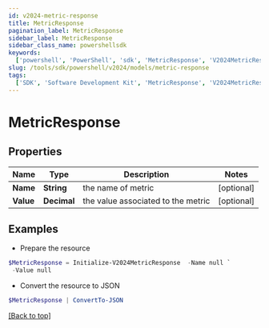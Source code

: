 ```yaml
---
id: v2024-metric-response
title: MetricResponse
pagination_label: MetricResponse
sidebar_label: MetricResponse
sidebar_class_name: powershellsdk
keywords:
  ['powershell', 'PowerShell', 'sdk', 'MetricResponse', 'V2024MetricResponse']
slug: /tools/sdk/powershell/v2024/models/metric-response
tags:
  ['SDK', 'Software Development Kit', 'MetricResponse', 'V2024MetricResponse']
---
```


# MetricResponse

## Properties

| Name      | Type        | Description                        | Notes      |
| --------- | ----------- | ---------------------------------- | ---------- |
| **Name**  | **String**  | the name of metric                 | [optional] |
| **Value** | **Decimal** | the value associated to the metric | [optional] |

## Examples

- Prepare the resource

```powershell
$MetricResponse = Initialize-V2024MetricResponse  -Name null `
 -Value null
```

- Convert the resource to JSON

```powershell
$MetricResponse | ConvertTo-JSON
```

[[Back to top]](#)
